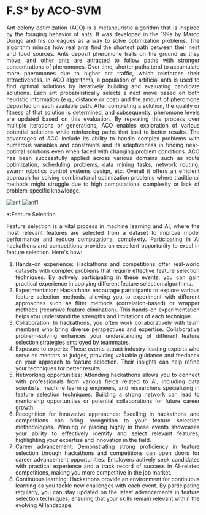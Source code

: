 # F.S* by ACO-SVM

 <div align="justify">     
Ant colony optimization (ACO) is a metaheuristic algorithm that is inspired by the foraging behavior of ants. It was developed in the 199s by Marco Dorigo and his colleagues as a way to solve optimization problems. The algorithm mimics how real ants find the shortest path between their nest and food sources. Ants deposit pheromone trails on the ground as they move, and other ants are attracted to follow paths with stronger concentrations of pheromones. Over time, shorter paths tend to accumulate more pheromones due to higher ant traffic, which reinforces their attractiveness. In ACO algorithms, a population of artificial ants is used to find optimal solutions by iteratively building and evaluating candidate solutions. Each ant probabilistically selects a next move based on both heuristic information (e.g., distance or cost) and the amount of pheromone deposited on each available path. After completing a solution, the quality or fitness of that solution is determined, and subsequently, pheromone levels are updated based on this evaluation. By repeating this process over multiple iterations or generations, ACO enables exploration of various potential solutions while reinforcing paths that lead to better results. The advantages of ACO include its ability to handle complex problems with numerous variables and constraints and its adaptiveness in finding near-optimal solutions even when faced with changing problem conditions. ACO has been successfully applied across various domains such as route optimization, scheduling problems, data mining tasks, network routing, swarm robotics control systems design, etc. Overall it offers an efficient approach for solving combinatorial optimization problems where traditional methods might struggle due to high computational complexity or lack of problem-specific knowledge.</br></div>

![ant](https://github.com/Siamak-salimy/F.S-by-ACO-SVM/assets/34867846/9eea80d8-ac08-490f-b411-53302665e6b4) 
![ant1](https://github.com/Siamak-salimy/F.S-by-ACO-SVM/assets/34867846/03fdc0b9-3349-40b1-97af-cda945cc3389)

*:Feature Selection
<div align="justify">     
Feature selection is a vital process in machine learning and AI, where the most relevant features are selected from a dataset to improve model performance and reduce computational complexity. Participating in AI hackathons and competitions provides an excellent opportunity to excel in feature selection. Here's how:

1. Hands-on experience: Hackathons and competitions offer real-world datasets with complex problems that require effective feature selection techniques. By actively participating in these events, you can gain practical experience in applying different feature selection algorithms.
2. Experimentation: Hackathons encourage participants to explore various feature selection methods, allowing you to experiment with different approaches such as filter methods (correlation-based) or wrapper methods (recursive feature elimination). This hands-on experimentation helps you understand the strengths and limitations of each technique.
3. Collaboration: In hackathons, you often work collaboratively with team members who bring diverse perspectives and expertise. Collaborative problem-solving enhances your understanding of different feature selection strategies employed by teammates.
4. Exposure to experts: These events attract industry-leading experts who serve as mentors or judges, providing valuable guidance and feedback on your approach to feature selection. Their insights can help refine your techniques for better results.
5. Networking opportunities: Attending hackathons allows you to connect with professionals from various fields related to AI, including data scientists, machine learning engineers, and researchers specializing in feature selection techniques. Building a strong network can lead to mentorship opportunities or potential collaborations for future career growth.
6. Recognition for innovative approaches: Excelling in hackathons and competitions can bring recognition to your feature selection methodologies. Winning or placing highly in these events showcases your ability to effectively identify and select relevant features, highlighting your expertise and innovation in the field.
7. Career advancement: Demonstrating strong proficiency in feature selection through hackathons and competitions can open doors for career advancement opportunities. Employers actively seek candidates with practical experience and a track record of success in AI-related competitions, making you more competitive in the job market.
8. Continuous learning: Hackathons provide an environment for continuous learning as you tackle new challenges with each event. By participating regularly, you can stay updated on the latest advancements in feature selection techniques, ensuring that your skills remain relevant within the evolving AI landscape.</div>

